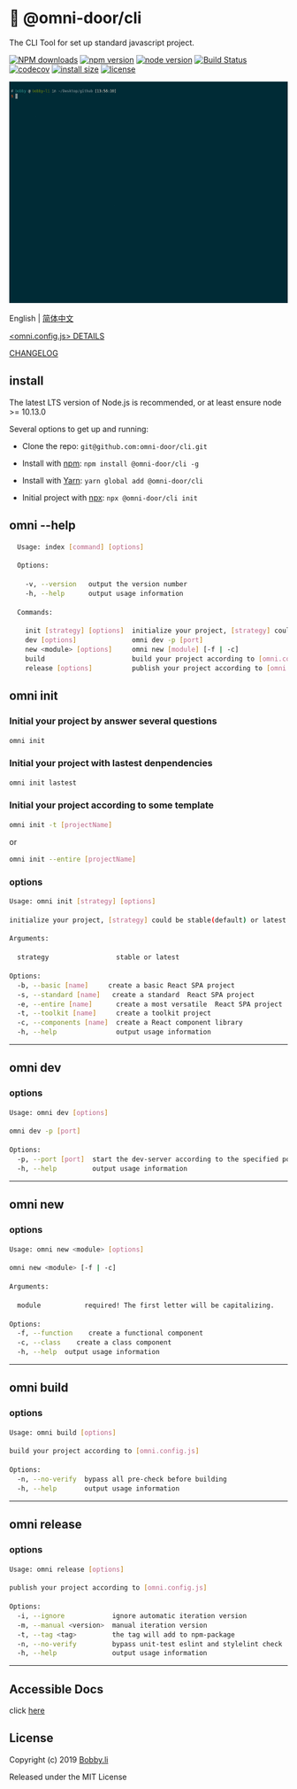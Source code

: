 # 🐸 @omni-door/cli
The CLI Tool for set up standard javascript project.

[![NPM downloads](http://img.shields.io/npm/dm/%40omni-door%2Fcli.svg?style=flat-square)](https://www.npmjs.com/package/@omni-door/cli)
[![npm version](https://badge.fury.io/js/%40omni-door%2Fcli.svg)](https://badge.fury.io/js/%40omni-door%2Fcli)
[![node version](https://img.shields.io/badge/node.js-%3E=_10.13.0-green.svg?style=flat-square)](http://nodejs.org/download/)
[![Build Status](https://travis-ci.com/omni-door/cli.svg?branch=master)](https://travis-ci.com/omni-door/cli)
[![codecov](https://codecov.io/gh/omni-door/cli/branch/master/graph/badge.svg)](https://codecov.io/gh/omni-door/cli)
[![install size](https://packagephobia.now.sh/badge?p=%40omni-door%2Fcli)](https://packagephobia.now.sh/result?p=%40omni-door%2Fcli)
[![license](http://img.shields.io/npm/l/%40omni-door%2Fcli.svg)](https://github.com/omni-door/cli/blob/master/LICENSE)

<img src='./docs/omni-init.gif' width='600px' height='400px' />

English | [简体中文](./docs/README.zh-CN.md)

[<omni.config.js> DETAILS](./docs/OMNI.md)

[CHANGELOG](./docs/CHANGELOG.md)

## install
The latest LTS version of Node.js is recommended, or at least ensure node >= 10.13.0

Several options to get up and running:

* Clone the repo: `git@github.com:omni-door/cli.git`

* Install with [npm](https://www.npmjs.com/package/@omni-door/cli): `npm install @omni-door/cli -g`

* Install with [Yarn](https://yarnpkg.com/en/package/@omni-door/cli): `yarn global add @omni-door/cli`

* Initial project with [npx](https://www.npmjs.com/package/@omni-door/cli): `npx @omni-door/cli init`

## omni --help
```sh
  Usage: index [command] [options]

  Options:

    -v, --version   output the version number
    -h, --help      output usage information

  Commands:

    init [strategy] [options]  initialize your project, [strategy] could be stable(default) or latest
    dev [options]              omni dev -p [port]
    new <module> [options]     omni new [module] [-f | -c]
    build                      build your project according to [omni.config.js]
    release [options]          publish your project according to [omni.config.js]

```

## omni init

### Initial your project by answer several questions
```sh
omni init
```

### Initial your project with lastest denpendencies
```sh
omni init lastest
```

### Initial your project according to some template
```sh
omni init -t [projectName]
```
or
```sh
omni init --entire [projectName]
```

### options
```sh
Usage: omni init [strategy] [options]

initialize your project, [strategy] could be stable(default) or latest

Arguments:

  strategy                 stable or latest

Options:
  -b, --basic [name]     create a basic React SPA project
  -s, --standard [name]   create a standard  React SPA project
  -e, --entire [name]      create a most versatile  React SPA project
  -t, --toolkit [name]     create a toolkit project
  -c, --components [name]  create a React component library
  -h, --help               output usage information
```

---

## omni dev

### options
```sh
Usage: omni dev [options]

omni dev -p [port]

Options:
  -p, --port [port]  start the dev-server according to the specified port
  -h, --help         output usage information
```

---

## omni new

### options
```sh
Usage: omni new <module> [options]

omni new <module> [-f | -c]

Arguments:

  module           required! The first letter will be capitalizing.

Options:
  -f, --function    create a functional component
  -c, --class    create a class component
  -h, --help  output usage information
```

---

## omni build

### options
```sh
Usage: omni build [options]

build your project according to [omni.config.js]

Options:
  -n, --no-verify  bypass all pre-check before building
  -h, --help       output usage information
```

---

## omni release

### options
```sh
Usage: omni release [options]

publish your project according to [omni.config.js]

Options:
  -i, --ignore            ignore automatic iteration version
  -m, --manual <version>  manual iteration version
  -t, --tag <tag>         the tag will add to npm-package
  -n, --no-verify         bypass unit-test eslint and stylelint check
  -h, --help              output usage information
```

---

## Accessible Docs
click [here](./docs/DEV.md)

## License

Copyright (c) 2019 [Bobby.li](https://github.com/BobbyLH)

Released under the MIT License